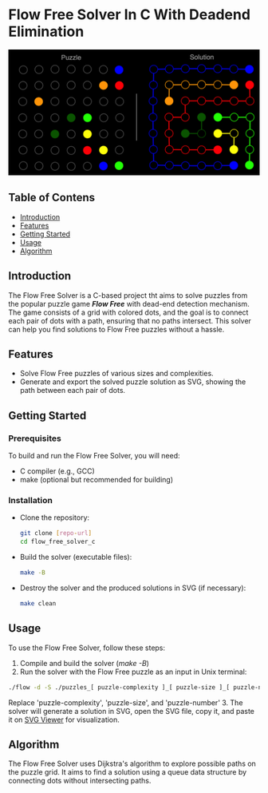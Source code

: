 # Flow Free Solver In C With Deadend Elimination

![Flow Free Example](./assets/flow_free_example.png)

## Table of Contens

- [Introduction](#introduction)
- [Features](#features)
- [Getting Started](#getting-started)
- [Usage](#usage)
- [Algorithm](#algorithm)

## Introduction

The Flow Free Solver is a C-based project tht aims to solve puzzles from the popular puzzle game **_Flow Free_** with dead-end detection mechanism.
The game consists of a grid with colored dots, and the goal is to connect each pair of dots with a path, ensuring that no paths intersect.
This solver can help you find solutions to Flow Free puzzles without a hassle.

## Features

- Solve Flow Free puzzles of various sizes and complexities.
- Generate and export the solved puzzle solution as SVG, showing the path between each pair of dots.

## Getting Started

### Prerequisites

To build and run the Flow Free Solver, you will need:

- C compiler (e.g., GCC)
- make (optional but recommended for building)

### Installation

- Clone the repository:

  ```bash
  git clone [repo-url]
  cd flow_free_solver_c
  ```

- Build the solver (executable files):

  ```bash
  make -B
  ```

- Destroy the solver and the produced solutions in SVG (if necessary):

  ```bash
  make clean
  ```

## Usage

To use the Flow Free Solver, follow these steps:

1. Compile and build the solver (_make -B_)
2. Run the solver with the Flow Free puzzle as an input in Unix terminal:

  ```bash
  ./flow -d -S ./puzzles_[ puzzle-complexity ]_[ puzzle-size ]_[ puzzle-number ].txt
  ```
  
  Replace 'puzzle-complexity', 'puzzle-size', and 'puzzle-number'
3. The solver will generate a solution in SVG, open the SVG file, copy it, and paste it on [SVG Viewer](https://www.svgviewer.dev/) for visualization.

## Algorithm

The Flow Free Solver uses Dijkstra's algorithm to explore possible paths on the puzzle grid. It aims to find a solution using a queue data structure by connecting dots without intersecting paths.
